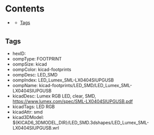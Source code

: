 



Contents
========

* [](#)
	* [Tags](#tags)

# 

## Tags

- hexID: 
- oompType: FOOTPRINT
- oompSize: kicad
- oompColor: kicad-footprints
- oompDesc: LED_SMD
- oompIndex: LED_Lumex_SML-LX0404SIUPGUSB
- oompName: kicad-footprints/LED_SMD/LED_Lumex_SML-LX0404SIUPGUSB
- kicadDesc: Lumex RGB LED, clear, SMD, https://www.lumex.com/spec/SML-LX0404SIUPGUSB.pdf
- kicadTags: LED RGB
- kicadAttr: smd
- kicad3DModel: ${KICAD6_3DMODEL_DIR}/LED_SMD.3dshapes/LED_Lumex_SML-LX0404SIUPGUSB.wrl
